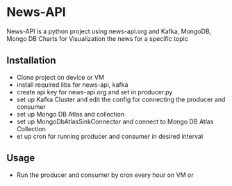 # News-API

News-API is a python project using news-api.org and Kafka, MongoDB, Mongo DB Charts for Visualization the news for a specific topic

## Installation
- Clone project on device or VM
- install required libs for news-api, kafka
- create api key for news-api.org and set in producer.py
- set up Kafka Cluster and edit the config for connecting the producer and consumer
- set up Mongo DB Atlas and collection
- set up MongoDbAtlasSinkConnector and connect to Mongo DB Atlas Collection
- et up cron for running producer and consumer in desired interval

## Usage
- Run the producer and consumer by cron every hour on VM or 
